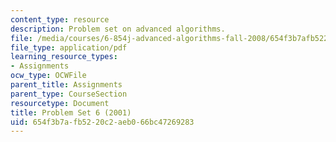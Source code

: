 ```yaml
---
content_type: resource
description: Problem set on advanced algorithms.
file: /media/courses/6-854j-advanced-algorithms-fall-2008/654f3b7afb5220c2aeb066bc47269283_homework6.pdf
file_type: application/pdf
learning_resource_types:
- Assignments
ocw_type: OCWFile
parent_title: Assignments
parent_type: CourseSection
resourcetype: Document
title: Problem Set 6 (2001)
uid: 654f3b7a-fb52-20c2-aeb0-66bc47269283
---
```

